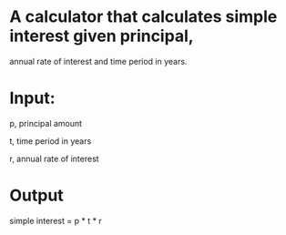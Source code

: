 # A calculator that calculates simple interest given principal, 
annual rate of interest and time period in years.

# Input:
   p, principal amount
   
   t, time period in years
   
   r, annual rate of interest
   
# Output
   simple interest = p * t * r
